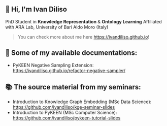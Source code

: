 ## 👋 Hi, I'm Ivan Diliso
PhD Student in **Knowledge Representation** & **Ontology Learning**
Affiliated with ARA Lab, University of Bari Aldo Moro (Italy)
> You can check more about me here https://ivandiliso.github.io!

## 🔭 Some of my available documentations:

- PyKEEN Negative Sampling Extension: https://ivandiliso.github.io/refactor-negative-sampler/

## 📚 The source material from my seminars:

- Introduction to Knowledge Graph Embedding (MSc Data Science): https://github.com/ivandiliso/kge-seminar-slides
- Introduction to PyKEEN (MSc Computer Science): https://github.com/ivandiliso/pykeen-tutorial-slides


<!--
**ivandiliso/ivandiliso** is a ✨ _special_ ✨ repository because its `README.md` (this file) appears on your GitHub profile.

Here are some ideas to get you started:

- 🔭 I’m currently working on ...
- 🌱 I’m currently learning ...
- 👯 I’m looking to collaborate on ...
- 🤔 I’m looking for help with ...
- 💬 Ask me about ...
- 📫 How to reach me: ...
- 😄 Pronouns: ...
- ⚡ Fun fact: ...
-->
